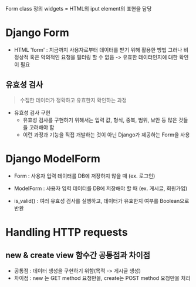 Form class 정의
widgets = HTML의 iput element의 표현을 담당

# Django Form 
- HTML 'form' 
  : 지금까지 사용자로부터 데이터를 받기 위해 활용한 방법
    그러나 비정상적 혹은 악의적인 요청을 필터링 할 수 없음
  -> 유효한 데이터인지에 대한 확인이 필요
  
## 유효성 검사 
> 수집한 데이터가 정확하고 유효한지 확인하는 과정
- 유효성 검사 구현
    - 유효성 검사를 구현하기 위해서는 입력 값, 형식, 중복, 범위, 보안 등
    많은 것들을 고려해야 함
    - 이런 과정과 기능을 직접 개발하는 것이 아닌 Django가 제공하는 Form을 사용
    

# Django ModelForm
- Form : 사용자 입력 데이터를 DB에 저장하지 않을 때 (ex. 로그인)
- ModelForm : 사용자 입력 데이터를 DB에 저장해야 할 때 (ex. 게시글, 회원가입)


- is_valid() : 여러 유효성 검사를 실행하고, 데이터가 유효한지 여부를 Boolean으로 반환

# Handling HTTP requests
## new & create view 함수간 공통점과 차이점
- 공통점 : 데이터 생성을 구현하기 위함(목적 -> 게시글 생성)
- 차이점 : new 는 GET method 요청만을, create는 POST method 요청만을 처리
